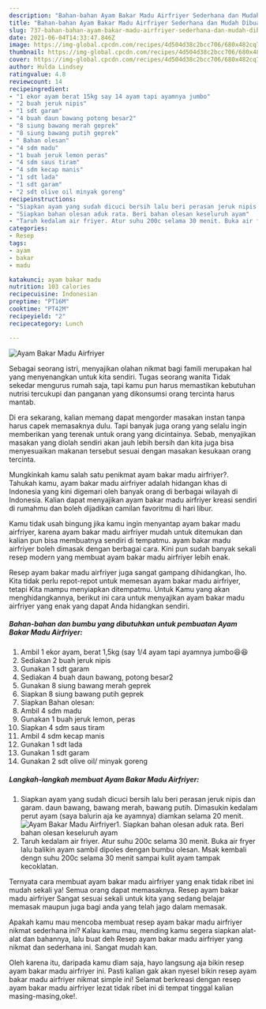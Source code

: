```yaml
---
description: "Bahan-bahan Ayam Bakar Madu Airfriyer Sederhana dan Mudah Dibuat"
title: "Bahan-bahan Ayam Bakar Madu Airfriyer Sederhana dan Mudah Dibuat"
slug: 737-bahan-bahan-ayam-bakar-madu-airfriyer-sederhana-dan-mudah-dibuat
date: 2021-06-04T14:33:47.846Z
image: https://img-global.cpcdn.com/recipes/4d504d38c2bcc706/680x482cq70/ayam-bakar-madu-airfriyer-foto-resep-utama.jpg
thumbnail: https://img-global.cpcdn.com/recipes/4d504d38c2bcc706/680x482cq70/ayam-bakar-madu-airfriyer-foto-resep-utama.jpg
cover: https://img-global.cpcdn.com/recipes/4d504d38c2bcc706/680x482cq70/ayam-bakar-madu-airfriyer-foto-resep-utama.jpg
author: Hulda Lindsey
ratingvalue: 4.8
reviewcount: 14
recipeingredient:
- "1 ekor ayam berat 15kg say 14 ayam tapi ayamnya jumbo"
- "2 buah jeruk nipis"
- "1 sdt garam"
- "4 buah daun bawang potong besar2"
- "8 siung bawang merah geprek"
- "8 siung bawang putih geprek"
- " Bahan olesan"
- "4 sdm madu"
- "1 buah jeruk lemon peras"
- "4 sdm saus tiram"
- "4 sdm kecap manis"
- "1 sdt lada"
- "1 sdt garam"
- "2 sdt olive oil minyak goreng"
recipeinstructions:
- "Siapkan ayam yang sudah dicuci bersih lalu beri perasan jeruk nipis dan garam. daun bawang, bawang merah, bawang putih. Dimasukin kedalam perut ayam (saya balurin aja ke ayamnya) diamkan selama 20 menit."
- "Siapkan bahan olesan aduk rata. Beri bahan olesan keseluruh ayam"
- "Taruh kedalam air friyer. Atur suhu 200c selama 30 menit. Buka air fryer lalu balikin ayam sambil dipoles dengan bumbu olesan. Msak kembali dengn suhu 200c selama 30 menit sampai kulit ayam tampak kecoklatan."
categories:
- Resep
tags:
- ayam
- bakar
- madu

katakunci: ayam bakar madu 
nutrition: 103 calories
recipecuisine: Indonesian
preptime: "PT16M"
cooktime: "PT42M"
recipeyield: "2"
recipecategory: Lunch

---
```



![Ayam Bakar Madu Airfriyer](https://img-global.cpcdn.com/recipes/4d504d38c2bcc706/680x482cq70/ayam-bakar-madu-airfriyer-foto-resep-utama.jpg)

Sebagai seorang istri, menyajikan olahan nikmat bagi famili merupakan hal yang menyenangkan untuk kita sendiri. Tugas seorang  wanita Tidak sekedar mengurus rumah saja, tapi kamu pun harus memastikan kebutuhan nutrisi tercukupi dan panganan yang dikonsumsi orang tercinta harus mantab.

Di era  sekarang, kalian memang dapat mengorder masakan instan tanpa harus capek memasaknya dulu. Tapi banyak juga orang yang selalu ingin memberikan yang terenak untuk orang yang dicintainya. Sebab, menyajikan masakan yang diolah sendiri akan jauh lebih bersih dan kita juga bisa menyesuaikan makanan tersebut sesuai dengan masakan kesukaan orang tercinta. 



Mungkinkah kamu salah satu penikmat ayam bakar madu airfriyer?. Tahukah kamu, ayam bakar madu airfriyer adalah hidangan khas di Indonesia yang kini digemari oleh banyak orang di berbagai wilayah di Indonesia. Kalian dapat menyajikan ayam bakar madu airfriyer kreasi sendiri di rumahmu dan boleh dijadikan camilan favoritmu di hari libur.

Kamu tidak usah bingung jika kamu ingin menyantap ayam bakar madu airfriyer, karena ayam bakar madu airfriyer mudah untuk ditemukan dan kalian pun bisa membuatnya sendiri di tempatmu. ayam bakar madu airfriyer boleh dimasak dengan berbagai cara. Kini pun sudah banyak sekali resep modern yang membuat ayam bakar madu airfriyer lebih enak.

Resep ayam bakar madu airfriyer juga sangat gampang dihidangkan, lho. Kita tidak perlu repot-repot untuk memesan ayam bakar madu airfriyer, tetapi Kita mampu menyiapkan ditempatmu. Untuk Kamu yang akan menghidangkannya, berikut ini cara untuk menyajikan ayam bakar madu airfriyer yang enak yang dapat Anda hidangkan sendiri.

<!--inarticleads1-->

##### Bahan-bahan dan bumbu yang dibutuhkan untuk pembuatan Ayam Bakar Madu Airfriyer:

1. Ambil 1 ekor ayam, berat 1,5kg (say 1/4 ayam tapi ayamnya jumbo😆😆
1. Sediakan 2 buah jeruk nipis
1. Gunakan 1 sdt garam
1. Sediakan 4 buah daun bawang, potong besar2
1. Gunakan 8 siung bawang merah geprek
1. Siapkan 8 siung bawang putih geprek
1. Siapkan  Bahan olesan:
1. Ambil 4 sdm madu
1. Gunakan 1 buah jeruk lemon, peras
1. Siapkan 4 sdm saus tiram
1. Ambil 4 sdm kecap manis
1. Gunakan 1 sdt lada
1. Gunakan 1 sdt garam
1. Gunakan 2 sdt olive oil/ minyak goreng




<!--inarticleads2-->

##### Langkah-langkah membuat Ayam Bakar Madu Airfriyer:

1. Siapkan ayam yang sudah dicuci bersih lalu beri perasan jeruk nipis dan garam. daun bawang, bawang merah, bawang putih. Dimasukin kedalam perut ayam (saya balurin aja ke ayamnya) diamkan selama 20 menit.
<img src="https://img-global.cpcdn.com/steps/3cdf6058d06a5725/160x128cq70/ayam-bakar-madu-airfriyer-langkah-memasak-1-foto.jpg" alt="Ayam Bakar Madu Airfriyer">1. Siapkan bahan olesan aduk rata. Beri bahan olesan keseluruh ayam
1. Taruh kedalam air friyer. Atur suhu 200c selama 30 menit. Buka air fryer lalu balikin ayam sambil dipoles dengan bumbu olesan. Msak kembali dengn suhu 200c selama 30 menit sampai kulit ayam tampak kecoklatan.




Ternyata cara membuat ayam bakar madu airfriyer yang enak tidak ribet ini mudah sekali ya! Semua orang dapat memasaknya. Resep ayam bakar madu airfriyer Sangat sesuai sekali untuk kita yang sedang belajar memasak maupun juga bagi anda yang telah jago dalam memasak.

Apakah kamu mau mencoba membuat resep ayam bakar madu airfriyer nikmat sederhana ini? Kalau kamu mau, mending kamu segera siapkan alat-alat dan bahannya, lalu buat deh Resep ayam bakar madu airfriyer yang nikmat dan sederhana ini. Sangat mudah kan. 

Oleh karena itu, daripada kamu diam saja, hayo langsung aja bikin resep ayam bakar madu airfriyer ini. Pasti kalian gak akan nyesel bikin resep ayam bakar madu airfriyer nikmat simple ini! Selamat berkreasi dengan resep ayam bakar madu airfriyer lezat tidak ribet ini di tempat tinggal kalian masing-masing,oke!.


